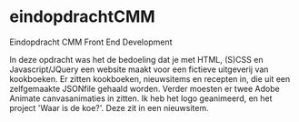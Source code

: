 # eindopdrachtCMM
Eindopdracht CMM Front End Development

In deze opdracht was het de bedoeling dat je met HTML, (S)CSS en Javascript/JQuery een website maakt voor een fictieve uitgeverij van kookboeken. Er zitten kookboeken, nieuwsitems en recepten in, die uit een zelfgemaakte JSONfile gehaald worden. 
Verder moesten er twee Adobe Animate canvasanimaties in zitten. Ik heb het logo geanimeerd, en het project 'Waar is de koe?'. Deze zit in een nieuwsitem.
